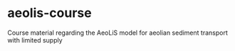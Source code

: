 # aeolis-course
Course material regarding the AeoLiS model for aeolian sediment transport with limited supply
